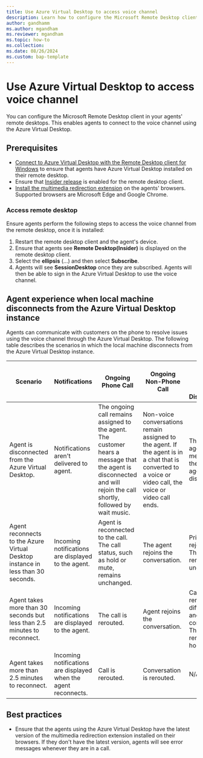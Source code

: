 ```yaml
---
title: Use Azure Virtual Desktop to access voice channel
description: Learn how to configure the Microsoft Remote Desktop client in your agents remote desktop to enable agents to connect to the voice channel using Azure Virtual Desktop.
author: gandhamm
ms.author: mgandham
ms.reviewer: mgandham
ms.topic: how-to 
ms.collection: 
ms.date: 08/26/2024
ms.custom: bap-template 
---
```


# Use Azure Virtual Desktop to access voice channel

You can configure the Microsoft Remote Desktop client in your agents' remote desktops. This enables agents to connect to the voice channel using the Azure Virtual Desktop. 

## Prerequisites

- [Connect to Azure Virtual Desktop with the Remote Desktop client for Windows](/azure/virtual-desktop/users/connect-windows?pivots=remote-desktop-msi#download-and-install-the-remote-desktop-client-msi) to ensure that agents have Azure Virtual Desktop installed on their remote desktop.
- Ensure that [Insider release](/azure/virtual-desktop/users/client-features-windows?pivots=remote-desktop-msi#enable-insider-releases) is enabled for the remote desktop client.
- [Install the multimedia redirection extension](/azure/virtual-desktop/multimedia-redirection) on the agents' browsers. Supported browsers are Microsoft Edge and Google Chrome.

### Access remote desktop

Ensure agents perform the following steps to access the voice channel from the remote desktop, once it is installed:

1. Restart the remote desktop client and the agent's device.
1. Ensure that agents see **Remote Desktop(Insider)** is displayed on the remote desktop client.
1. Select the **ellipsis** (…) and then select **Subscribe**. 
1. Agents will see **SessionDesktop** once they are subscribed. Agents will then be able to sign in the Azure Virtual Desktop to use the voice channel.

## Agent experience when local machine disconnects from the Azure Virtual Desktop instance

Agents can communicate with customers on the phone to resolve issues using the voice channel through the Azure Virtual Desktop. The following table describes the scenarios in which the local machine disconnects from the Azure Virtual Desktop instance.

| **Scenario**                                                                 | **Notifications**                                  | **Ongoing Phone Call**                                                                                                      | **Ongoing Non-Phone Call**                                                                                                 | **Active Consult (Primary Agent Disconnected)**                                                                               | **Active Consult (Secondary Agent Disconnected)**                                                                          | **Transfer**                                                                                      |
|------------------------------------------------------------------------------|---------------------------------------------------|-----------------------------------------------------------------------------------------------------------------------------|-----------------------------------------------------------------------------------------------------------------------------|--------------------------------------------------------------------------------------------------------------------------------|--------------------------------------------------------------------------------------------------------------------------------|-------------------------------------------------------------------------------------------------|
| Agent is disconnected from the Azure Virtual Desktop.                        | Notifications aren't delivered to agent.          | The ongoing call remains assigned to the agent. The customer hears a message that the agent is disconnected and will rejoin the call shortly, followed by wait music. | Non-voice conversations remain assigned to the agent. If the agent is in a chat that is converted to a voice or video call, the voice or video call ends. | The secondary agent hears a message that the primary agent is disconnected.                                                   | The call ends for the secondary agent.                                                                                       | N/A                                                                                                     |
| Agent reconnects to the Azure Virtual Desktop instance in less than 30 seconds. | Incoming notifications are displayed to the agent. | Agent is reconnected to the call. The call status, such as hold or mute, remains unchanged.                                  | The agent rejoins the conversation.                                                                                         | Primary agent rejoins the call. The call status remains unchanged.                                                           | The call ends for the secondary agent.                                                                                       | Call is transferred. The agent is connected to the call if the transfer fails.                                                |
| Agent takes more than 30 seconds but less than 2.5 minutes to reconnect.     | Incoming notifications are displayed to the agent. | The call is rerouted.                                                                                                        | Agent rejoins the conversation.                                                                                            | Call gets rerouted to a different agent and the consult ends. The customer remains on hold.                                  | Call ends for the secondary agent.                                                                                           | Call is rerouted if the transfer fails.                                                                                       |
| Agent takes more than 2.5 minutes to reconnect.                              | Incoming notifications are displayed when the agent reconnects. | Call is rerouted.                                                                                                            | Conversation is rerouted.                                                                                                   | N/A                                                                                                                          | Consult ends for the secondary agent.                                                                                       | Call is rerouted.                                                                                                             |

## Best practices

- Ensure that the agents using the Azure Virtual Desktop have the latest version of the multimedia redirection extension installed on their browsers. If they don't have the latest version, agents will see error messages whenever they are in a call.